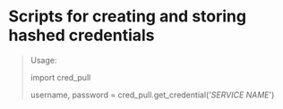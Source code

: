 # Scripts for creating and storing hashed credentials

>Usage:
>
>    import cred_pull
>
>    username, password = cred_pull.get_credential('_SERVICE NAME_')
>
